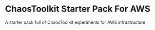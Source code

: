 # ChaosToolkit Starter Pack For AWS

A starter pack full of ChaosToolkit experiments for AWS infrastructure
